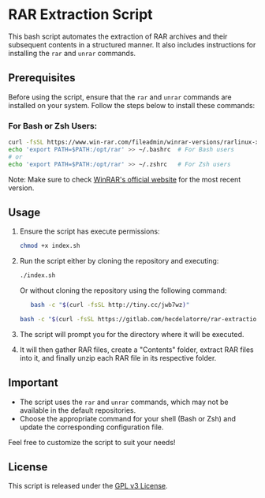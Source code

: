 # RAR Extraction Script

This bash script automates the extraction of RAR archives and their subsequent contents in a structured manner. It also includes instructions for installing the `rar` and `unrar` commands.

## Prerequisites

Before using the script, ensure that the `rar` and `unrar` commands are installed on your system. Follow the steps below to install these commands:

### For Bash or Zsh Users:

```bash
curl -fsSL https://www.win-rar.com/fileadmin/winrar-versions/rarlinux-x64-624.tar.gz | sudo tar zxvf - -C /opt
echo 'export PATH=$PATH:/opt/rar' >> ~/.bashrc  # For Bash users
# or
echo 'export PATH=$PATH:/opt/rar' >> ~/.zshrc   # For Zsh users
```

Note: Make sure to check [WinRAR's official website](https://www.win-rar.com/download.html) for the most recent version.

## Usage

1. Ensure the script has execute permissions:
   
   ```bash
   chmod +x index.sh
   ```

2. Run the script either by cloning the repository and executing:
   
   ```bash
   ./index.sh
   ```
   
   Or without cloning the repository using the following command:
   
   ```bash
      bash -c "$(curl -fsSL http://tiny.cc/jwb7wz)"
   ```
   
   ```bash
   bash -c "$(curl -fsSL https://gitlab.com/hecdelatorre/rar-extraction-script/-/raw/main/index.sh)"
   ```

3. The script will prompt you for the directory where it will be executed.

4. It will then gather RAR files, create a "Contents" folder, extract RAR files into it, and finally unzip each RAR file in its respective folder.

## Important

- The script uses the `rar` and `unrar` commands, which may not be available in the default repositories.
- Choose the appropriate command for your shell (Bash or Zsh) and update the corresponding configuration file.

Feel free to customize the script to suit your needs!

## License

This script is released under the [GPL v3 License](LICENSE).
